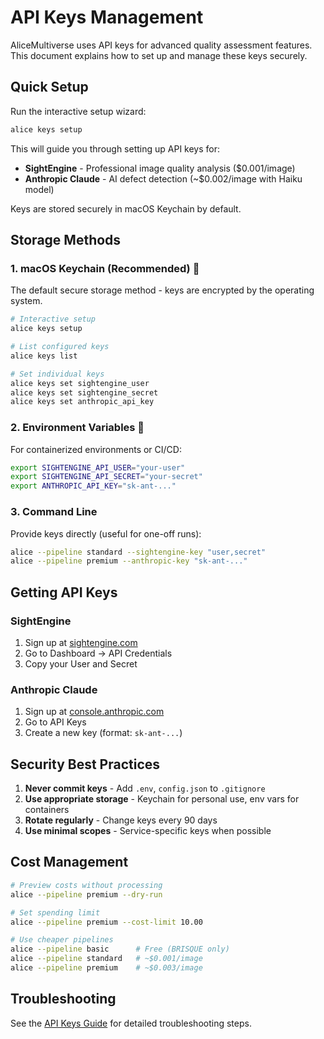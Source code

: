 # API Keys Management

AliceMultiverse uses API keys for advanced quality assessment features. This document explains how to set up and manage these keys securely.

## Quick Setup

Run the interactive setup wizard:

```bash
alice keys setup
```

This will guide you through setting up API keys for:
- **SightEngine** - Professional image quality analysis ($0.001/image)
- **Anthropic Claude** - AI defect detection (~$0.002/image with Haiku model)

Keys are stored securely in macOS Keychain by default.

## Storage Methods

### 1. macOS Keychain (Recommended) 🔐

The default secure storage method - keys are encrypted by the operating system.

```bash
# Interactive setup
alice keys setup

# List configured keys
alice keys list

# Set individual keys
alice keys set sightengine_user
alice keys set sightengine_secret
alice keys set anthropic_api_key
```

### 2. Environment Variables 🐳

For containerized environments or CI/CD:

```bash
export SIGHTENGINE_API_USER="your-user"
export SIGHTENGINE_API_SECRET="your-secret"
export ANTHROPIC_API_KEY="sk-ant-..."
```

### 3. Command Line

Provide keys directly (useful for one-off runs):

```bash
alice --pipeline standard --sightengine-key "user,secret"
alice --pipeline premium --anthropic-key "sk-ant-..."
```

## Getting API Keys

### SightEngine
1. Sign up at [sightengine.com](https://sightengine.com)
2. Go to Dashboard → API Credentials
3. Copy your User and Secret

### Anthropic Claude
1. Sign up at [console.anthropic.com](https://console.anthropic.com)
2. Go to API Keys
3. Create a new key (format: `sk-ant-...`)

## Security Best Practices

1. **Never commit keys** - Add `.env`, `config.json` to `.gitignore`
2. **Use appropriate storage** - Keychain for personal use, env vars for containers
3. **Rotate regularly** - Change keys every 90 days
4. **Use minimal scopes** - Service-specific keys when possible

## Cost Management

```bash
# Preview costs without processing
alice --pipeline premium --dry-run

# Set spending limit
alice --pipeline premium --cost-limit 10.00

# Use cheaper pipelines
alice --pipeline basic      # Free (BRISQUE only)
alice --pipeline standard   # ~$0.001/image
alice --pipeline premium    # ~$0.003/image
```

## Troubleshooting

See the [API Keys Guide](docs/user-guide/api-keys.md) for detailed troubleshooting steps.